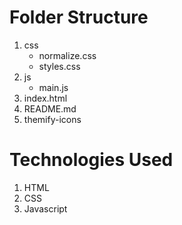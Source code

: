 Folder Structure
============================                  
1. css
      * normalize.css          
      * styles.css              
2. js
      * main.js 
3. index.html             
4. README.md                
5. themify-icons              

Technologies Used
============================
1. HTML
2. CSS
3. Javascript
